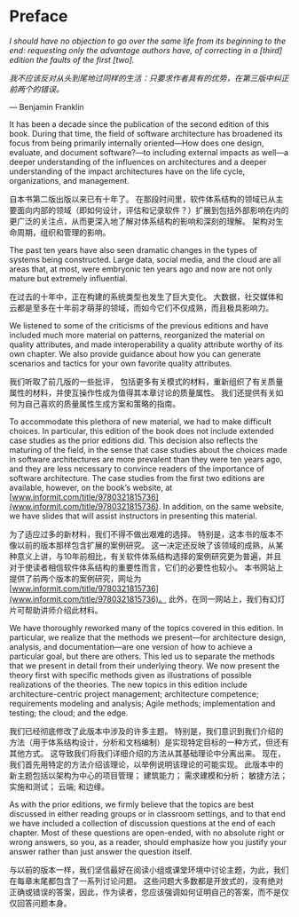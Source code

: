 Preface
===

*I should have no objection to go over the same 
life from its beginning to the end: requesting only 
the advantage authors have, of correcting in a 
[third] edition the faults of the first [two].*

*我不应该反对从头到尾地过同样的生活：只要求作者具有的优势，在第三版中纠正前两个的错误。*

— Benjamin Franklin

It has been a decade since the publication of the second edition of this book. During that time, the field of software architecture has broadened its focus from being primarily internally oriented—How does one design, evaluate, and document software?—to including external impacts as well—a deeper understanding of the influences on architectures and a deeper understanding of the impact architectures have on the life cycle, organizations, and management.

自本书第二版出版以来已有十年了。 在那段时间里，软件体系结构的领域已从主要面向内部的领域（即如何设计，评估和记录软件？）扩展到包括外部影响在内的更广泛的关注点，从而更深入地了解对体系结构的影响和深刻的理解。 架构对生命周期，组织和管理的影响。

The past ten years have also seen dramatic changes in the types of systems being constructed. Large data, social media, and the cloud are all areas that, at most, were embryonic ten years ago and now are not only mature but extremely influential.

在过去的十年中，正在构建的系统类型也发生了巨大变化。 大数据，社交媒体和云都是至多在十年前才萌芽的领域，而如今它们不仅成熟，而且极具影响力。

We listened to some of the criticisms of the previous editions and have
included much more material on patterns, reorganized the material on quality attributes, and made interoperability a quality attribute worthy of its own chapter. We also provide guidance about how you can generate scenarios and tactics for your own favorite quality attributes.

我们听取了前几版的一些批评，
包括更多有关模式的材料，重新组织了有关质量属性的材料，并使互操作性成为值得其本章讨论的质量属性。 我们还提供有关如何为自己喜欢的质量属性生成方案和策略的指南。

To accommodate this plethora of new material, we had to make difficult choices. In particular, this edition of the book does not include extended case studies as the prior editions did. This decision also reflects the maturing of the field, in the sense that case studies about the choices made in software architectures are more prevalent than they were ten years ago, and they are less necessary to convince readers of the importance of software architecture. The case studies from the first two editions are available, however, on the book’s website, at [www.informit.com/title/9780321815736](www.informit.com/title/9780321815736). In addition, on the same website, we have slides that will assist instructors in presenting this material.

为了适应过多的新材料，我们不得不做出艰难的选择。 特别是，这本书的版本不像以前的版本那样包含扩展的案例研究。 这一决定还反映了该领域的成熟，从某种意义上讲，与10年前相比，有关软件体系结构选择的案例研究更为普遍，并且对于使读者相信软件体系结构的重要性而言，它们的必要性也较小。 本书网站上提供了前两个版本的案例研究，网址为[www.informit.com/title/9780321815736](www.informit.com/title/9780321815736)。 此外，在同一网站上，我们有幻灯片可帮助讲师介绍此材料。

We have thoroughly reworked many of the topics covered in this edition. In particular, we realize that the methods we present—for architecture design, analysis, and documentation—are one version of how to achieve a particular goal, but there are others. This led us to separate the methods that we present in detail from their underlying theory. We now present the theory first with specific methods given as illustrations of possible realizations of the theories. The new topics in this edition include architecture-centric project management; architecture competence; requirements modeling and analysis; Agile methods; implementation and testing; the cloud; and the edge.

我们已经彻底修改了此版本中涉及的许多主题。 特别是，我们意识到我们介绍的方法（用于体系结构设计，分析和文档编制）是实现特定目标的一种方式，但还有其他方式。 这导致我们将我们详细介绍的方法从其基础理论中分离出来。 现在，我们首先用特定的方法介绍该理论，以举例说明该理论的可能实现。 此版本中的新主题包括以架构为中心的项目管理； 建筑能力； 需求建模和分析； 敏捷方法； 实施和测试； 云端; 和边缘。

As with the prior editions, we firmly believe that the topics are best discussed in either reading groups or in classroom settings, and to that end we have included a collection of discussion questions at the end of each chapter. Most of these questions are open-ended, with no absolute right or wrong answers, so you, as a reader, should emphasize how you justify your answer rather than just answer the question itself.

与以前的版本一样，我们坚信最好在阅读小组或课堂环境中讨论主题，为此，我们在每章末尾都包含了一系列讨论问题。 这些问题大多数都是开放式的，没有绝对正确或错误的答案，因此，作为读者，您应该强调如何证明自己的答案，而不是仅仅回答问题本身。